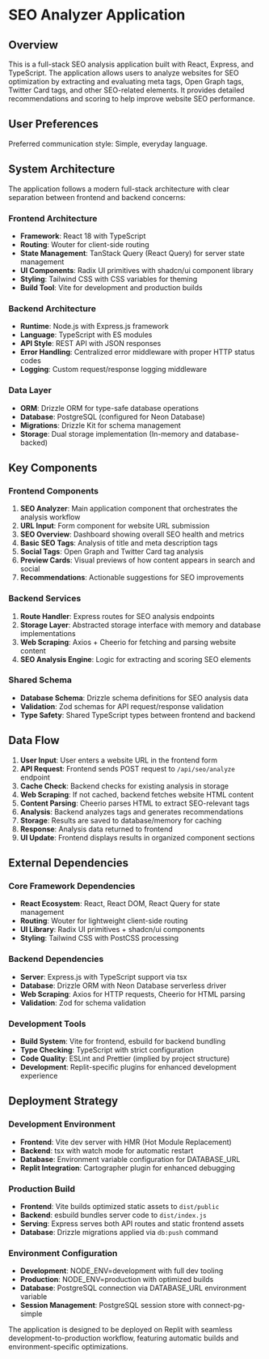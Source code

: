 # SEO Analyzer Application

## Overview

This is a full-stack SEO analysis application built with React, Express, and TypeScript. The application allows users to analyze websites for SEO optimization by extracting and evaluating meta tags, Open Graph tags, Twitter Card tags, and other SEO-related elements. It provides detailed recommendations and scoring to help improve website SEO performance.

## User Preferences

Preferred communication style: Simple, everyday language.

## System Architecture

The application follows a modern full-stack architecture with clear separation between frontend and backend concerns:

### Frontend Architecture
- **Framework**: React 18 with TypeScript
- **Routing**: Wouter for client-side routing
- **State Management**: TanStack Query (React Query) for server state management
- **UI Components**: Radix UI primitives with shadcn/ui component library
- **Styling**: Tailwind CSS with CSS variables for theming
- **Build Tool**: Vite for development and production builds

### Backend Architecture
- **Runtime**: Node.js with Express.js framework
- **Language**: TypeScript with ES modules
- **API Style**: REST API with JSON responses
- **Error Handling**: Centralized error middleware with proper HTTP status codes
- **Logging**: Custom request/response logging middleware

### Data Layer
- **ORM**: Drizzle ORM for type-safe database operations
- **Database**: PostgreSQL (configured for Neon Database)
- **Migrations**: Drizzle Kit for schema management
- **Storage**: Dual storage implementation (In-memory and database-backed)

## Key Components

### Frontend Components
1. **SEO Analyzer**: Main application component that orchestrates the analysis workflow
2. **URL Input**: Form component for website URL submission
3. **SEO Overview**: Dashboard showing overall SEO health and metrics
4. **Basic SEO Tags**: Analysis of title and meta description tags
5. **Social Tags**: Open Graph and Twitter Card tag analysis
6. **Preview Cards**: Visual previews of how content appears in search and social
7. **Recommendations**: Actionable suggestions for SEO improvements

### Backend Services
1. **Route Handler**: Express routes for SEO analysis endpoints
2. **Storage Layer**: Abstracted storage interface with memory and database implementations
3. **Web Scraping**: Axios + Cheerio for fetching and parsing website content
4. **SEO Analysis Engine**: Logic for extracting and scoring SEO elements

### Shared Schema
- **Database Schema**: Drizzle schema definitions for SEO analysis data
- **Validation**: Zod schemas for API request/response validation
- **Type Safety**: Shared TypeScript types between frontend and backend

## Data Flow

1. **User Input**: User enters a website URL in the frontend form
2. **API Request**: Frontend sends POST request to `/api/seo/analyze` endpoint
3. **Cache Check**: Backend checks for existing analysis in storage
4. **Web Scraping**: If not cached, backend fetches website HTML content
5. **Content Parsing**: Cheerio parses HTML to extract SEO-relevant tags
6. **Analysis**: Backend analyzes tags and generates recommendations
7. **Storage**: Results are saved to database/memory for caching
8. **Response**: Analysis data returned to frontend
9. **UI Update**: Frontend displays results in organized component sections

## External Dependencies

### Core Framework Dependencies
- **React Ecosystem**: React, React DOM, React Query for state management
- **Routing**: Wouter for lightweight client-side routing
- **UI Library**: Radix UI primitives + shadcn/ui components
- **Styling**: Tailwind CSS with PostCSS processing

### Backend Dependencies
- **Server**: Express.js with TypeScript support via tsx
- **Database**: Drizzle ORM with Neon Database serverless driver
- **Web Scraping**: Axios for HTTP requests, Cheerio for HTML parsing
- **Validation**: Zod for schema validation

### Development Tools
- **Build System**: Vite for frontend, esbuild for backend bundling
- **Type Checking**: TypeScript with strict configuration
- **Code Quality**: ESLint and Prettier (implied by project structure)
- **Development**: Replit-specific plugins for enhanced development experience

## Deployment Strategy

### Development Environment
- **Frontend**: Vite dev server with HMR (Hot Module Replacement)
- **Backend**: tsx with watch mode for automatic restart
- **Database**: Environment variable configuration for DATABASE_URL
- **Replit Integration**: Cartographer plugin for enhanced debugging

### Production Build
- **Frontend**: Vite builds optimized static assets to `dist/public`
- **Backend**: esbuild bundles server code to `dist/index.js`
- **Serving**: Express serves both API routes and static frontend assets
- **Database**: Drizzle migrations applied via `db:push` command

### Environment Configuration
- **Development**: NODE_ENV=development with full dev tooling
- **Production**: NODE_ENV=production with optimized builds
- **Database**: PostgreSQL connection via DATABASE_URL environment variable
- **Session Management**: PostgreSQL session store with connect-pg-simple

The application is designed to be deployed on Replit with seamless development-to-production workflow, featuring automatic builds and environment-specific optimizations.